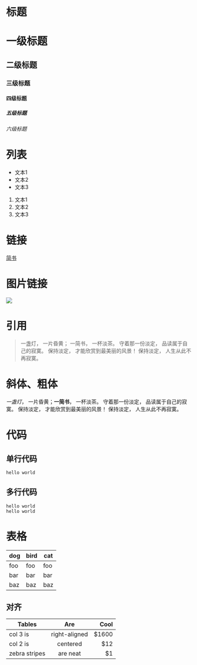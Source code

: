 # 标题
# 一级标题
## 二级标题
### 三级标题
#### 四级标题
##### 五级标题
###### 六级标题 
# 列表
- 文本1
- 文本2
- 文本3
1. 文本1
2. 文本2
3. 文本3
# 链接
[简书](http://www.jianshu.com)
# 图片链接
![](http://upload-images.jianshu.io/upload_images/259-0ad0d0bfc1c608b6.jpg?imageMogr2/auto-orient/strip%7CimageView2/2/w/1240)
# 引用
> 一盏灯， 一片昏黄； 一简书， 一杯淡茶。 守着那一份淡定， 品读属于自己的寂寞。 保持淡定， 才能欣赏到最美丽的风景！ 保持淡定， 人生从此不再寂寞。
# 斜体、粗体
 *一盏灯*， 一片昏黄；**一简书**， 一杯淡茶。 守着那一份淡定， 品读属于自己的寂寞。 保持淡定， 才能欣赏到最美丽的风景！ 保持淡定， 人生从此不再寂寞。
# 代码
## 单行代码
`hello world`
## 多行代码
```
hello world
hello world
```
# 表格
dog | bird | cat
----|------|----
foo | foo  | foo
bar | bar  | bar
baz | baz  | baz    
## 对齐
| Tables        | Are           | Cool  |
| ------------- |:-------------:| -----:|
| col 3 is      | right-aligned | $1600 |
| col 2 is      | centered      |   $12 |
| zebra stripes | are neat      |    $1 |
